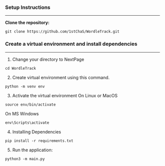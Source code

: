 ### Setup Instructions
---
**Clone the repository:**
```
git clone https://github.com/1stChaS/WordleTrack.git
```


  ### Create a virtual environment and install dependencies
---
1. Change your directory to NextPage
```
cd WordleTrack
```
2. Create virtual environment using this command.
```
python -m venv env
```

3. Activate the virtual environment
On Linux or MacOS
```
source env/bin/activate
```

On MS Windows
```
env\Scripts\activate
```

4. Installing Dependencies
```
pip install -r requirements.txt
```

5. Run the application:
```
python3 -m main.py
```
